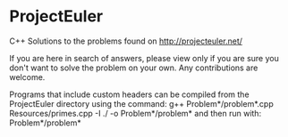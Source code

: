 # ProjectEuler
C++ Solutions to the problems found on http://projecteuler.net/

If you are here in search of answers, please view only if you are sure you don't want to solve the problem on your own.
Any contributions are welcome.

Programs that include custom headers can be compiled from the ProjectEuler directory using the command:
g++ Problem*/problem*.cpp Resources/primes.cpp -I ./ -o Problem*/problem*
and then run with:
Problem*/problem*